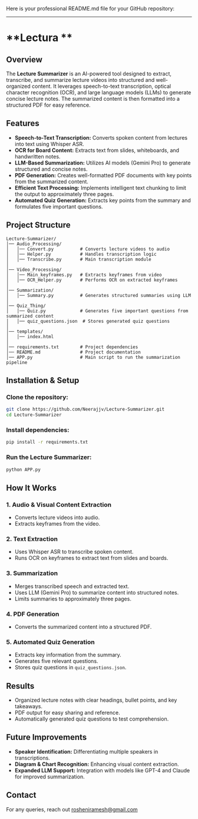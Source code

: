 Here is your professional README.md file for your GitHub repository:

---

# **Lectura **

## **Overview**
The **Lecture Summarizer** is an AI-powered tool designed to extract, transcribe, and summarize lecture videos into structured and well-organized content. It leverages speech-to-text transcription, optical character recognition (OCR), and large language models (LLMs) to generate concise lecture notes. The summarized content is then formatted into a structured PDF for easy reference.

## **Features**
- **Speech-to-Text Transcription:** Converts spoken content from lectures into text using Whisper ASR.
- **OCR for Board Content:** Extracts text from slides, whiteboards, and handwritten notes.
- **LLM-Based Summarization:** Utilizes AI models (Gemini Pro) to generate structured and concise notes.
- **PDF Generation:** Creates well-formatted PDF documents with key points from the summarized content.
- **Efficient Text Processing:** Implements intelligent text chunking to limit the output to approximately three pages.
- **Automated Quiz Generation:** Extracts key points from the summary and formulates five important questions.

## **Project Structure**
```
Lecture-Summarizer/
│── Audio_Processing/
│   │── Convert.py          # Converts lecture videos to audio
│   │── Helper.py           # Handles transcription logic
│   │── Transcribe.py       # Main transcription module
│
│── Video_Processing/
│   │── Main_keyframes.py   # Extracts keyframes from video
│   │── OCR_Helper.py       # Performs OCR on extracted keyframes
│
│── Summarization/
│   │── Summary.py          # Generates structured summaries using LLM
│
│── Quiz_Thing/
│   │── Quiz.py             # Generates five important questions from summarized content
│   │── quiz_questions.json  # Stores generated quiz questions
│
│── templates/
│   │── index.html
│
│── requirements.txt        # Project dependencies
│── README.md               # Project documentation
│── APP.py                  # Main script to run the summarization pipeline
```

## **Installation & Setup**
### **Clone the repository:**
```bash
git clone https://github.com/Neerajjv/Lecture-Summarizer.git
cd Lecture-Summarizer
```

### **Install dependencies:**
```bash
pip install -r requirements.txt
```

### **Run the Lecture Summarizer:**
```bash
python APP.py
```

## **How It Works**
### **1. Audio & Visual Content Extraction**
- Converts lecture videos into audio.
- Extracts keyframes from the video.

### **2. Text Extraction**
- Uses Whisper ASR to transcribe spoken content.
- Runs OCR on keyframes to extract text from slides and boards.

### **3. Summarization**
- Merges transcribed speech and extracted text.
- Uses LLM (Gemini Pro) to summarize content into structured notes.
- Limits summaries to approximately three pages.

### **4. PDF Generation**
- Converts the summarized content into a structured PDF.

### **5. Automated Quiz Generation**
- Extracts key information from the summary.
- Generates five relevant questions.
- Stores quiz questions in `quiz_questions.json`.

## **Results**
- Organized lecture notes with clear headings, bullet points, and key takeaways.
- PDF output for easy sharing and reference.
- Automatically generated quiz questions to test comprehension.

## **Future Improvements**
- **Speaker Identification:** Differentiating multiple speakers in transcriptions.
- **Diagram & Chart Recognition:** Enhancing visual content extraction.
- **Expanded LLM Support:** Integration with models like GPT-4 and Claude for improved summarization.


## **Contact**
For any queries, reach out rosheniramesh@gmail.com


